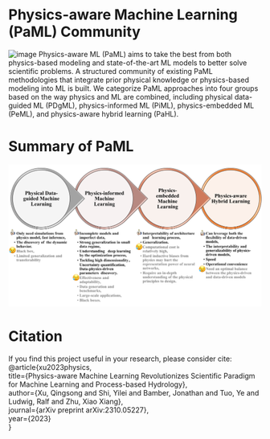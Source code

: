 # Physics-aware Machine Learning (PaML) Community
![image](https://github.com/HydroPML/PaML/blob/main/fig33.png)
Physics-aware ML (PaML) aims to take the best from both physics-based modeling and state-of-the-art ML models to better solve scientific problems. A structured community of existing PaML methodologies that integrate prior physical knowledge or physics-based modeling into ML is built. We categorize PaML approaches into four groups based on the way physics and ML are combined, including physical data-guided ML (PDgML), physics-informed ML (PiML), physics-embedded ML (PeML), and physics-aware hybrid learning (PaHL).  
# Summary of PaML
![These four methods in the PaML community, including their corresponding benefits and drawbacks for scientific problems](https://github.com/HydroPML/PaML/blob/main/fig67.png)
# Citation
If you find this project useful in your research, please consider cite:  
@article{xu2023physics,  
  title={Physics-aware Machine Learning Revolutionizes Scientific Paradigm for Machine Learning and Process-based Hydrology},  
  author={Xu, Qingsong and Shi, Yilei and Bamber, Jonathan and Tuo, Ye and Ludwig, Ralf and Zhu, Xiao Xiang},  
  journal={arXiv preprint arXiv:2310.05227},  
  year={2023}  
}  


